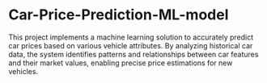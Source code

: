 # Car-Price-Prediction-ML-model
This project implements a machine learning solution to accurately predict car prices based on various vehicle attributes. By analyzing historical car data, the system identifies patterns and relationships between car features and their market values, enabling precise price estimations for new vehicles.
